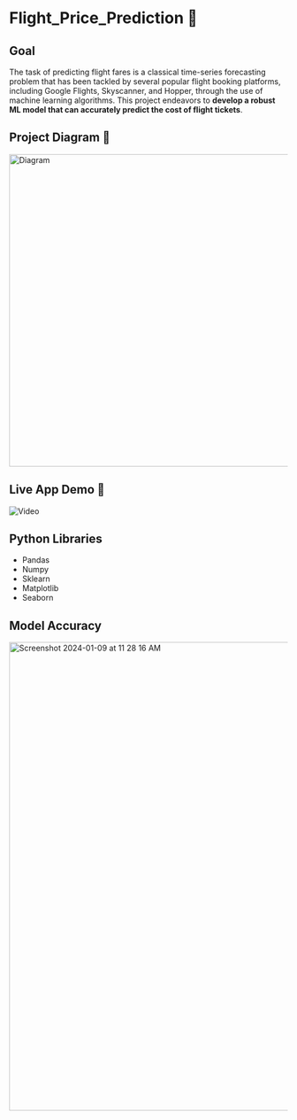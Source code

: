 # Flight_Price_Prediction 🛫

## Goal
The task of predicting flight fares is a classical time-series forecasting problem that has been tackled by several popular flight booking platforms, including Google Flights, Skyscanner, and Hopper, through the use of machine learning algorithms. This project endeavors to **develop a robust ML model that can accurately predict the cost of flight tickets**.

## Project Diagram 📔
<img width="564" alt="Diagram" src="https://github.com/kang295/Flight_Price_Prediction/assets/71005886/908a7d06-4259-47e0-816d-bc962375ebed">

## Live App Demo 👀
![Video]([URL_TO_VIDEO](https://youtu.be/VnDaKFvGzkI))

## Python Libraries
- Pandas
- Numpy
- Sklearn
- Matplotlib
- Seaborn

## Model Accuracy
<img width="846" alt="Screenshot 2024-01-09 at 11 28 16 AM" src="https://github.com/kang295/Flight_Price_Prediction/assets/71005886/82bf896d-58d1-4f45-85a2-e8a6ffb1df3e">
